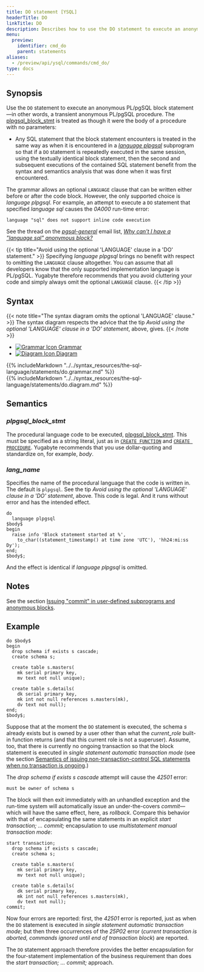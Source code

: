 ```yaml
---
title: DO statement [YSQL]
headerTitle: DO
linkTitle: DO
description: Describes how to use the DO statement to execute an anonymous PL/pgSQL block statement—in other words, a transient anonymous PL/pgSQL procedure.
menu:
  preview:
    identifier: cmd_do
    parent: statements
aliases:
  - /preview/api/ysql/commands/cmd_do/
type: docs
---
```


## Synopsis

Use the `DO` statement to execute an anonymous PL/pgSQL block statement—in other words, a transient anonymous PL/pgSQL procedure. The [plpgsql_block_stmt](../../../syntax_resources/grammar_diagrams/#plpgsql-block-stmt) is treated as though it were the body of a procedure with no parameters:

- Any SQL statement that the block statement encounters is treated in the same way as when it is encountered in a _[language plpgsql](../../../user-defined-subprograms-and-anon-blocks/language-plpgsql-subprograms/)_ subprogram so that if a `DO` statement is repeatedly executed in the same session, using the textually identical block statement, then the second and subsequent executions of the contained SQL statement benefit from the syntax and semantics analysis that was done when it was first encountered.

The grammar allows an optional `LANGUAGE` clause that can be written either before or after the code block. However, the only supported choice is _language plpgsql_. For example, an attempt to execute a `DO` statement that specified _language sql_ causes the _0A000_ run-time error:

```output
language "sql" does not support inline code execution
```

See the thread on the _[pgsql-general](mailto:pgsql-general@lists.postgresql.org)_ email list, _[Why can't I have a "language sql" anonymous block?](https://www.postgresql.org/message-id/C9838A29-8C84-4F68-9C41-5CB4665911E5@yugabyte.com)_

{{< tip title="Avoid using the optional 'LANGUAGE' clause in a 'DO' statement." >}}
Specifying _language plpgsql_ brings no benefit with respect to omitting the `LANGUAGE` clause altogether. You can assume that all developers know that the only supported implementation language is PL/pgSQL. Yugabyte therefore recommends that you avoid cluttering your code and simply always omit the optional `LANGUAGE` clause.
{{< /tip >}}


## Syntax

{{< note title="The syntax diagram omits the optional 'LANGUAGE' clause." >}}
The syntax diagram respects the advice that the tip _Avoid using the optional 'LANGUAGE' clause in a 'DO' statement_, above, gives.
{{< /note >}}

<ul class="nav nav-tabs nav-tabs-yb">
  <li >
    <a href="#grammar" class="nav-link" id="grammar-tab" data-toggle="tab" role="tab" aria-controls="grammar" aria-selected="true">
      <img src="/icons/file-lines.svg" alt="Grammar Icon">
      Grammar
    </a>
  </li>
  <li>
    <a href="#diagram" class="nav-link active" id="diagram-tab" data-toggle="tab" role="tab" aria-controls="diagram" aria-selected="false">
      <img src="/icons/diagram.svg" alt="Diagram Icon">
      Diagram
    </a>
  </li>
</ul>

<div class="tab-content">
  <div id="grammar" class="tab-pane fade" role="tabpanel" aria-labelledby="grammar-tab">
  {{% includeMarkdown "../../syntax_resources/the-sql-language/statements/do.grammar.md" %}}
  </div>
  <div id="diagram" class="tab-pane fade show active" role="tabpanel" aria-labelledby="diagram-tab">
  {{% includeMarkdown "../../syntax_resources/the-sql-language/statements/do.diagram.md" %}}
  </div>
</div>

## Semantics

### *plpgsql_block_stmt*
The procedural language code to be executed, [plpgsql_block_stmt](../../../syntax_resources/grammar_diagrams/#plpgsql-block-stmt). This must be specified as a string literal, just as in [`CREATE FUNCTION`](../ddl_create_function) and  [`CREATE PROCEDURE`](../ddl_create_procedure). Yugabyte recommends that you use dollar-quoting and standardize on, for example, _$body$_.

### *lang_name*
Specifies the name of the procedural language that the code is written in. The default is `plpgsql`. See the tip _Avoid using the optional 'LANGUAGE' clause in a 'DO' statement_, above. This code is legal. And it runs without error and has the intended effect.

```plpgsql
do
  language plpgsql
$body$
begin
  raise info 'Block statement started at %',
    to_char((statement_timestamp() at time zone 'UTC'), 'hh24:mi:ss Dy');
end;
$body$;
```

And the effect is identical if _language plpgsql_ is omitted.

## Notes

See the section [Issuing "commit" in user-defined subprograms and anonymous blocks](../../../user-defined-subprograms-and-anon-blocks/commit-in-user-defined-subprograms/).

## Example

```plpgsql
do $body$
begin
  drop schema if exists s cascade;
  create schema s;

  create table s.masters(
    mk serial primary key,
    mv text not null unique);

  create table s.details(
    dk serial primary key,
    mk int not null references s.masters(mk),
    dv text not null);
end;
$body$;
```

Suppose that at the moment the `DO` statement is executed, the schema _s_ already exists but is owned by a user other than what the _current_role_ built-in function returns (and that this current role is not a superuser). Assume, too, that there is currently no ongoing transaction so that the block statement is executed in _single statement automatic transaction mode_ (see the section [Semantics of issuing non-transaction-control SQL statements when no transaction is ongoing](../../../txn-model-for-top-level-sql/#semantics-of-issuing-non-transaction-control-sql-statements-when-no-transaction-is-ongoing).)

 The _drop schema if exists s cascade_ attempt will cause the _42501_ error:

```output
must be owner of schema s
```

The block will then exit immediately with an unhandled exception and the run-time system will automatically issue an under-the-covers _commit_—which will have the same effect, here, as _rollback_. Compare this behavior with that of encapsulating the same statements in an explicit _start transaction; ... commit;_ encapsulation to use _multistatement manual transaction mode_:

```plpgsql
start transaction;
  drop schema if exists s cascade;
  create schema s;

  create table s.masters(
    mk serial primary key,
    mv text not null unique);

  create table s.details(
    dk serial primary key,
    mk int not null references s.masters(mk),
    dv text not null);
commit;
```

Now four errors are reported: first, the _42501_ error is reported, just as when the `DO` statement is executed in _single statement automatic transaction mode_; but then three occurrences of the _25P02_ error (_current transaction is aborted, commands ignored until end of transaction block_) are reported.

The `DO` statement approach therefore provides the better encapsulation for the four-statement implementation of the business requirement than does the _start transaction; ... commit;_ approach.
